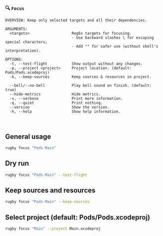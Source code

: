 
### 🔍 `Focus`

```
OVERVIEW: Keep only selected targets and all their dependencies.

ARGUMENTS:
  <targets>                   RegEx targets for focusing.
                              - Use backward slashes \ for escaping special characters;
                              - Add "" for safer use (without shell's interpretation). 

OPTIONS:
  -t, --test-flight           Show output without any changes. 
  -p, --project <project>     Project location. (default: Pods/Pods.xcodeproj)
  -k, --keep-sources          Keep sources & resources in project.

  --bell/--no-bell            Play bell sound on finish. (default: true)
  --hide-metrics              Hide metrics. 
  -v, --verbose               Print more information.
  -q, --quiet                 Print nothing. 
  --version                   Show the version.
  -h, --help                  Show help information.
```

<br>

## General usage

```bash
rugby focus "Pods-Main"
```

## Dry run

```bash
rugby focus "Pods-Main" --test-flight
```

## Keep sources and resources

```bash
rugby focus "Pods-Main" --keep-sources
```

## Select project (default: Pods/Pods.xcodeproj)

```bash
rugby focus "Main" --project Main.xcodeproj
```
